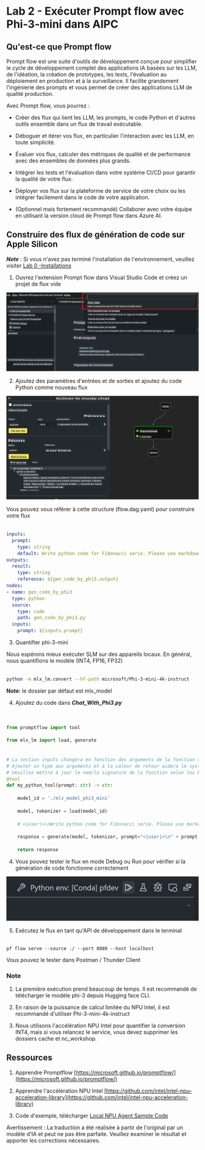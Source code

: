 # **Lab 2 - Exécuter Prompt flow avec Phi-3-mini dans AIPC**

## **Qu'est-ce que Prompt flow**

Prompt flow est une suite d'outils de développement conçue pour simplifier le cycle de développement complet des applications IA basées sur les LLM, de l'idéation, la création de prototypes, les tests, l'évaluation au déploiement en production et à la surveillance. Il facilite grandement l'ingénierie des prompts et vous permet de créer des applications LLM de qualité production.

Avec Prompt flow, vous pourrez :

- Créer des flux qui lient les LLM, les prompts, le code Python et d'autres outils ensemble dans un flux de travail exécutable.

- Déboguer et itérer vos flux, en particulier l'interaction avec les LLM, en toute simplicité.

- Évaluer vos flux, calculer des métriques de qualité et de performance avec des ensembles de données plus grands.

- Intégrer les tests et l'évaluation dans votre système CI/CD pour garantir la qualité de votre flux.

- Déployer vos flux sur la plateforme de service de votre choix ou les intégrer facilement dans le code de votre application.

- (Optionnel mais fortement recommandé) Collaborer avec votre équipe en utilisant la version cloud de Prompt flow dans Azure AI.



## **Construire des flux de génération de code sur Apple Silicon**

***Note*** : Si vous n'avez pas terminé l'installation de l'environnement, veuillez visiter [Lab 0 -Installations](./01.Installations.md)

1. Ouvrez l'extension Prompt flow dans Visual Studio Code et créez un projet de flux vide

![create](../../../../../../../translated_images/pf_create.626fd367cf0ac7981e0731fdfc70fa46df0826f9eaf57c22f07908817ede14d3.fr.png)

2. Ajoutez des paramètres d'entrées et de sorties et ajoutez du code Python comme nouveau flux

![flow](../../../../../../../translated_images/pf_flow.f2d64298a737b204ec7b33604538c97d4fffe9e07e74bad1c162e88e026d3dfa.fr.png)

Vous pouvez vous référer à cette structure (flow.dag.yaml) pour construire votre flux

```yaml

inputs:
  prompt:
    type: string
    default: Write python code for Fibonacci serie. Please use markdown as output
outputs:
  result:
    type: string
    reference: ${gen_code_by_phi3.output}
nodes:
- name: gen_code_by_phi3
  type: python
  source:
    type: code
    path: gen_code_by_phi3.py
  inputs:
    prompt: ${inputs.prompt}


```

3. Quantifier phi-3-mini

Nous espérons mieux exécuter SLM sur des appareils locaux. En général, nous quantifions le modèle (INT4, FP16, FP32)


```bash

python -m mlx_lm.convert --hf-path microsoft/Phi-3-mini-4k-instruct

```

**Note:** le dossier par défaut est mlx_model 

4. Ajoutez du code dans ***Chat_With_Phi3.py***


```python


from promptflow import tool

from mlx_lm import load, generate


# La section inputs changera en fonction des arguments de la fonction tool, après avoir enregistré le code
# Ajouter un type aux arguments et à la valeur de retour aidera le système à afficher correctement les types
# Veuillez mettre à jour le nom/la signature de la fonction selon les besoins
@tool
def my_python_tool(prompt: str) -> str:

    model_id = './mlx_model_phi3_mini'

    model, tokenizer = load(model_id)

    # <|user|>\nWrite python code for Fibonacci serie. Please use markdown as output<|end|>\n<|assistant|>

    response = generate(model, tokenizer, prompt="<|user|>\n" + prompt  + "<|end|>\n<|assistant|>", max_tokens=2048, verbose=True)

    return response


```

4. Vous pouvez tester le flux en mode Debug ou Run pour vérifier si la génération de code fonctionne correctement 

![RUN](../../../../../../../translated_images/pf_run.57c3f9e7e7052ff85850b8f06648c7d5b4d2ac9f4796381fd8d29b1a41e1f705.fr.png)

5. Exécutez le flux en tant qu'API de développement dans le terminal

```

pf flow serve --source ./ --port 8080 --host localhost   

```

Vous pouvez le tester dans Postman / Thunder Client


### **Note**

1. La première exécution prend beaucoup de temps. Il est recommandé de télécharger le modèle phi-3 depuis Hugging face CLI.

2. En raison de la puissance de calcul limitée du NPU Intel, il est recommandé d'utiliser Phi-3-mini-4k-instruct

3. Nous utilisons l'accélération NPU Intel pour quantifier la conversion INT4, mais si vous relancez le service, vous devez supprimer les dossiers cache et nc_workshop.



## **Ressources**

1. Apprendre Promptflow [https://microsoft.github.io/promptflow/](https://microsoft.github.io/promptflow/)

2. Apprendre l'accélération NPU Intel [https://github.com/intel/intel-npu-acceleration-library](https://github.com/intel/intel-npu-acceleration-library)

3. Code d'exemple, télécharger [Local NPU Agent Sample Code](../../../../../code/07.Lab/01/AIPC/local-npu-agent/)

Avertissement : La traduction a été réalisée à partir de l'original par un modèle d'IA et peut ne pas être parfaite. 
Veuillez examiner le résultat et apporter les corrections nécessaires.